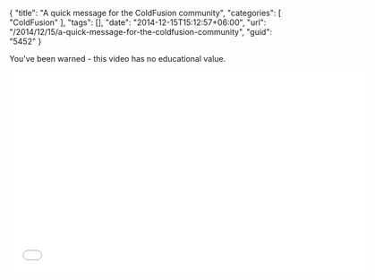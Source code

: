 {
	"title": "A quick message for the ColdFusion community",
	"categories": [
		"ColdFusion"
	],
	"tags": [],
	"date": "2014-12-15T15:12:57+06:00",
	"url": "/2014/12/15/a-quick-message-for-the-coldfusion-community",
	"guid": "5452"
}

You've been warned - this video has no educational value.

<iframe width="640" height="360" src="//www.youtube.com/embed/JTSL9xrAgoE?rel=0" frameborder="0" allowfullscreen></iframe>
